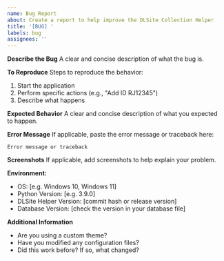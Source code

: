 ```yaml
---
name: Bug Report
about: Create a report to help improve the DLSite Collection Helper
title: '[BUG] '
labels: bug
assignees: ''
---
```


**Describe the Bug**
A clear and concise description of what the bug is.

**To Reproduce**
Steps to reproduce the behavior:
1. Start the application
2. Perform specific actions (e.g., "Add ID RJ12345")
3. Describe what happens

**Expected Behavior**
A clear and concise description of what you expected to happen.

**Error Message**
If applicable, paste the error message or traceback here:
```
Error message or traceback
```

**Screenshots**
If applicable, add screenshots to help explain your problem.

**Environment:**
 - OS: [e.g. Windows 10, Windows 11]
 - Python Version: [e.g. 3.9.0]
 - DLSite Helper Version: [commit hash or release version]
 - Database Version: [check the version in your database file]

**Additional Information**
- Are you using a custom theme?
- Have you modified any configuration files?
- Did this work before? If so, what changed?
